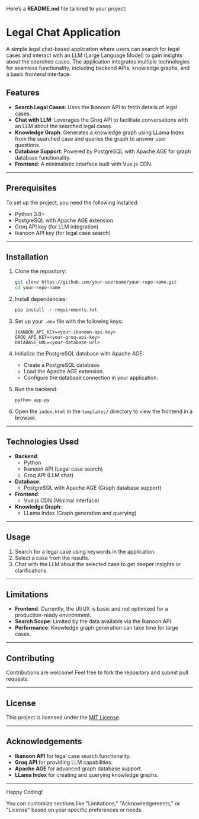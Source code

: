 Here’s a **README.md** file tailored to your project:  


# Legal Chat Application

A simple legal chat-based application where users can search for legal cases and interact with an LLM (Large Language Model) to gain insights about the searched cases. The application integrates multiple technologies for seamless functionality, including backend APIs, knowledge graphs, and a basic frontend interface.

## Features
- **Search Legal Cases**: Uses the Ikanoon API to fetch details of legal cases.
- **Chat with LLM**: Leverages the Groq API to facilitate conversations with an LLM about the searched legal cases.
- **Knowledge Graph**: Generates a knowledge graph using LLama Index from the searched case and queries the graph to answer user questions.
- **Database Support**: Powered by PostgreSQL with Apache AGE for graph database functionality.
- **Frontend**: A minimalistic interface built with Vue.js CDN.

---

## Prerequisites
To set up the project, you need the following installed:
- Python 3.8+
- PostgreSQL with Apache AGE extension
- Groq API key (for LLM integration)
- Ikanoon API key (for legal case search)

---

## Installation
1. Clone the repository:
   ```bash
   git clone https://github.com/your-username/your-repo-name.git
   cd your-repo-name
   ```

2. Install dependencies:
   ```bash
   pip install -r requirements.txt
   ```

3. Set up your `.env` file with the following keys:
   ```plaintext
   IKANOON_API_KEY=<your-ikanoon-api-key>
   GROQ_API_KEY=<your-groq-api-key>
   DATABASE_URL=<your-database-url>
   ```

4. Initialize the PostgreSQL database with Apache AGE:
   - Create a PostgreSQL database.
   - Load the Apache AGE extension.
   - Configure the database connection in your application.

5. Run the backend:
   ```bash
   python app.py
   ```

6. Open the `index.html` in the `templates/` directory to view the frontend in a browser.

---

## Technologies Used
- **Backend**:
  - Python
  - Ikanoon API (Legal case search)
  - Groq API (LLM chat)
- **Database**:
  - PostgreSQL with Apache AGE (Graph database support)
- **Frontend**:
  - Vue.js CDN (Minimal interface)
- **Knowledge Graph**:
  - LLama Index (Graph generation and querying)

---

## Usage
1. Search for a legal case using keywords in the application.
2. Select a case from the results.
3. Chat with the LLM about the selected case to get deeper insights or clarifications.

---

## Limitations
- **Frontend**: Currently, the UI/UX is basic and not optimized for a production-ready environment.
- **Search Scope**: Limited by the data available via the Ikanoon API.
- **Performance**: Knowledge graph generation can take time for large cases.

---

## Contributing
Contributions are welcome! Feel free to fork the repository and submit pull requests.

---

## License
This project is licensed under the [MIT License](LICENSE).

---

## Acknowledgements
- **Ikanoon API** for legal case search functionality.
- **Groq API** for providing LLM capabilities.
- **Apache AGE** for advanced graph database support.
- **LLama Index** for creating and querying knowledge graphs.

---

Happy Coding!
 

You can customize sections like "Limitations," "Acknowledgements," or "License" based on your specific preferences or needs.
